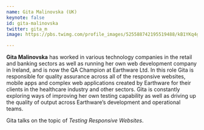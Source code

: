 ```yaml
---
name: Gita Malinovska (UK)
keynote: false
id: gita-malinovska
twitter: gita_m
image: https://pbs.twimg.com/profile_images/525588742195519488/kB1YKq4g_400x400.png

---
```

**Gita Malinovska** has worked in various technology companies in the retail and banking sectors as well as running her own web development company in Ireland, and is now the QA Champion at Earthware Ltd. In this role Gita is responsible for quality assurance across all of the responsive websites, mobile apps and complex web applications created by Earthware for their clients in the healthcare industry and other sectors. Gita is constantly exploring ways of improving her own testing capability as well as driving up the quality of output across Earthware’s development and operational teams.

Gita talks on the topic of *Testing Responsive Websites*.
